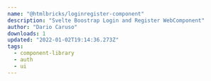 ```yaml
---
name: "@htmlbricks/loginregister-component"
description: "Svelte Boostrap Login and Register WebComponent"
author: "Dario Caruso"
downloads: 1
updated: "2022-01-02T19:14:36.273Z"
tags: 
  - component-library
  - auth
  - ui
---
```

